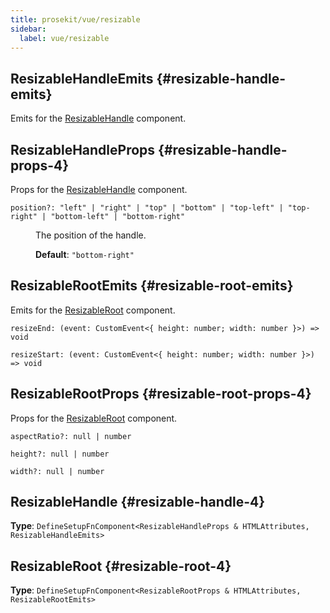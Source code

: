 ```yaml
---
title: prosekit/vue/resizable
sidebar:
  label: vue/resizable
---
```



## ResizableHandleEmits {#resizable-handle-emits}

Emits for the [ResizableHandle](resizable.md#resizable-handle-4) component.

## ResizableHandleProps {#resizable-handle-props-4}

Props for the [ResizableHandle](resizable.md#resizable-handle-4) component.

<dl>

<dt>

`position?: "left" | "right" | "top" | "bottom" | "top-left" | "top-right" | "bottom-left" | "bottom-right"`

</dt>

<dd>

The position of the handle.

**Default**: `"bottom-right"`

</dd>

</dl>

## ResizableRootEmits {#resizable-root-emits}

Emits for the [ResizableRoot](resizable.md#resizable-root-4) component.

<dl>

<dt>

`resizeEnd: (event: CustomEvent<{ height: number; width: number }>) => void`

</dt>

<dd>

</dd>

<dt>

`resizeStart: (event: CustomEvent<{ height: number; width: number }>) => void`

</dt>

<dd>

</dd>

</dl>

## ResizableRootProps {#resizable-root-props-4}

Props for the [ResizableRoot](resizable.md#resizable-root-4) component.

<dl>

<dt>

`aspectRatio?: null | number`

</dt>

<dd>

</dd>

<dt>

`height?: null | number`

</dt>

<dd>

</dd>

<dt>

`width?: null | number`

</dt>

<dd>

</dd>

</dl>

## ResizableHandle {#resizable-handle-4}

**Type**: `DefineSetupFnComponent<ResizableHandleProps & HTMLAttributes, ResizableHandleEmits>`

## ResizableRoot {#resizable-root-4}

**Type**: `DefineSetupFnComponent<ResizableRootProps & HTMLAttributes, ResizableRootEmits>`
